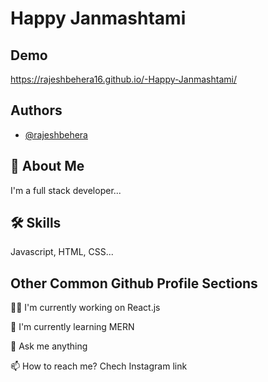 # Happy Janmashtami

## Demo

https://rajeshbehera16.github.io/-Happy-Janmashtami/
## Authors

- [@rajeshbehera](https://www.instagram.com/_rajeshbehera16)


## 🚀 About Me
I'm a full stack developer...


## 🛠 Skills
Javascript, HTML, CSS...


## Other Common Github Profile Sections
👩‍💻 I'm currently working on React.js

🧠 I'm currently learning MERN





💬 Ask me anything

📫 How to reach me? 
 Chech Instagram link





